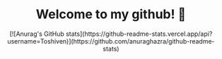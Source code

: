 <div id="header" align="center">
   <h1>Welcome to my github! 👋</h1>
   [![Anurag's GitHub stats](https://github-readme-stats.vercel.app/api?username=Toshiven)](https://github.com/anuraghazra/github-readme-stats)
</div>


<!--
**Toshiven/Toshiven** is a ✨ _special_ ✨ repository because its `README.md` (this file) appears on your GitHub profile.

Here are some ideas to get you started:

- 🔭 I’m currently working on ...
- 🌱 I’m currently learning ...
- 👯 I’m looking to collaborate on ...
- 🤔 I’m looking for help with ...
- 💬 Ask me about ...
- 📫 How to reach me: ...
- 😄 Pronouns: ...
- ⚡ Fun fact: ...
-->
